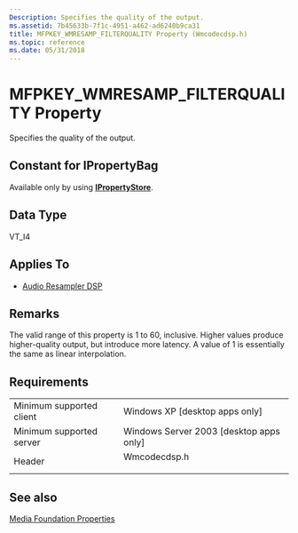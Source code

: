 ```yaml
---
Description: Specifies the quality of the output.
ms.assetid: 7b45633b-7f1c-4951-a462-ad6240b9ca31
title: MFPKEY_WMRESAMP_FILTERQUALITY Property (Wmcodecdsp.h)
ms.topic: reference
ms.date: 05/31/2018
---
```


# MFPKEY\_WMRESAMP\_FILTERQUALITY Property

Specifies the quality of the output.

## Constant for IPropertyBag

Available only by using [**IPropertyStore**](/windows/win32/api/propsys/nn-propsys-ipropertystore).

## Data Type

VT\_I4

## Applies To

-   [Audio Resampler DSP](audioresampler.md)

## Remarks

The valid range of this property is 1 to 60, inclusive. Higher values produce higher-quality output, but introduce more latency. A value of 1 is essentially the same as linear interpolation.

## Requirements



|                                     |                                                                                         |
|-------------------------------------|-----------------------------------------------------------------------------------------|
| Minimum supported client<br/> | Windows XP \[desktop apps only\]<br/>                                             |
| Minimum supported server<br/> | Windows Server 2003 \[desktop apps only\]<br/>                                    |
| Header<br/>                   | <dl> <dt>Wmcodecdsp.h</dt> </dl> |



## See also

<dl> <dt>

[Media Foundation Properties](media-foundation-properties.md)
</dt> </dl>

 

 